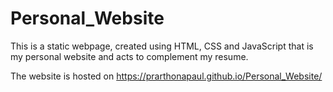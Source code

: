 # Personal_Website
This is a static webpage, created using HTML, CSS and JavaScript that is my personal website and acts to complement my resume.  

The website is hosted on https://prarthonapaul.github.io/Personal_Website/
